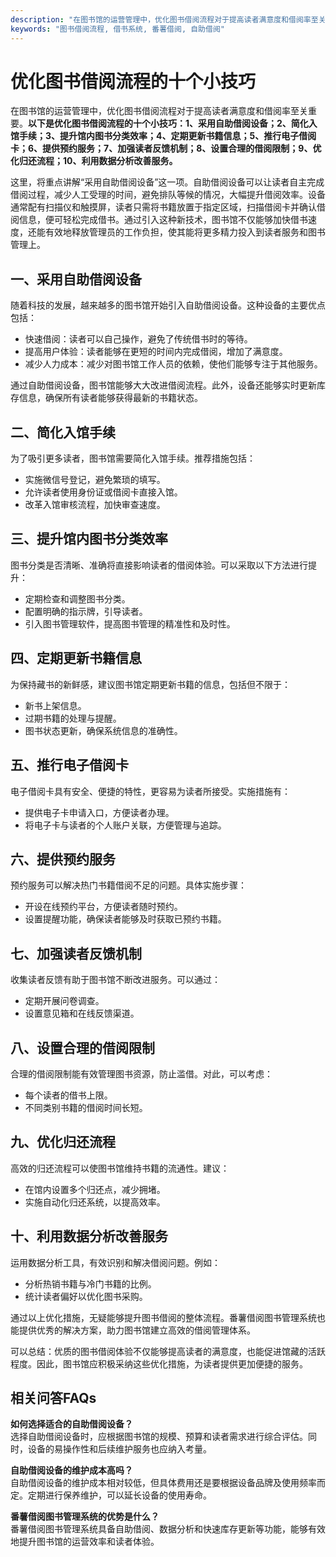 ```yaml
---
description: "在图书馆的运营管理中，优化图书借阅流程对于提高读者满意度和借阅率至关重要。**以下是优化图书借阅流程的十个小技巧：1、采用自助借阅设备；2、简化入馆手续；3、提升馆内图书分类效率；4、定期更新书籍信息；5、推行电子借阅卡；6、提供预约服务；7、加强读者反馈机制；8、设置合理的借阅限制；9、优化归还流程；10、利用数据分析改善服务。** "
keywords: "图书借阅流程, 借书系统, 番薯借阅, 自助借阅"
---
```

# 优化图书借阅流程的十个小技巧

在图书馆的运营管理中，优化图书借阅流程对于提高读者满意度和借阅率至关重要。**以下是优化图书借阅流程的十个小技巧：1、采用自助借阅设备；2、简化入馆手续；3、提升馆内图书分类效率；4、定期更新书籍信息；5、推行电子借阅卡；6、提供预约服务；7、加强读者反馈机制；8、设置合理的借阅限制；9、优化归还流程；10、利用数据分析改善服务。** 

这里，将重点讲解“采用自助借阅设备”这一项。自助借阅设备可以让读者自主完成借阅过程，减少人工受理的时间，避免排队等候的情况，大幅提升借阅效率。设备通常配有扫描仪和触摸屏，读者只需将书籍放置于指定区域，扫描借阅卡并确认借阅信息，便可轻松完成借书。通过引入这种新技术，图书馆不仅能够加快借书速度，还能有效地释放管理员的工作负担，使其能将更多精力投入到读者服务和图书管理上。

## **一、采用自助借阅设备**

随着科技的发展，越来越多的图书馆开始引入自助借阅设备。这种设备的主要优点包括：

- 快速借阅：读者可以自己操作，避免了传统借书时的等待。
- 提高用户体验：读者能够在更短的时间内完成借阅，增加了满意度。
- 减少人力成本：减少对图书馆工作人员的依赖，使他们能够专注于其他服务。

通过自助借阅设备，图书馆能够大大改进借阅流程。此外，设备还能够实时更新库存信息，确保所有读者能够获得最新的书籍状态。

## **二、简化入馆手续**

为了吸引更多读者，图书馆需要简化入馆手续。推荐措施包括：

- 实施微信号登记，避免繁琐的填写。
- 允许读者使用身份证或借阅卡直接入馆。
- 改革入馆审核流程，加快审查速度。

## **三、提升馆内图书分类效率**

图书分类是否清晰、准确将直接影响读者的借阅体验。可以采取以下方法进行提升：

- 定期检查和调整图书分类。
- 配置明确的指示牌，引导读者。
- 引入图书管理软件，提高图书管理的精准性和及时性。

## **四、定期更新书籍信息**

为保持藏书的新鲜感，建议图书馆定期更新书籍的信息，包括但不限于：

- 新书上架信息。
- 过期书籍的处理与提醒。
- 图书状态更新，确保系统信息的准确性。

## **五、推行电子借阅卡**

电子借阅卡具有安全、便捷的特性，更容易为读者所接受。实施措施有：

- 提供电子卡申请入口，方便读者办理。
- 将电子卡与读者的个人账户关联，方便管理与追踪。

## **六、提供预约服务**

预约服务可以解决热门书籍借阅不足的问题。具体实施步骤：

- 开设在线预约平台，方便读者随时预约。
- 设置提醒功能，确保读者能够及时获取已预约书籍。

## **七、加强读者反馈机制**

收集读者反馈有助于图书馆不断改进服务。可以通过：

- 定期开展问卷调查。
- 设置意见箱和在线反馈渠道。

## **八、设置合理的借阅限制**

合理的借阅限制能有效管理图书资源，防止滥借。对此，可以考虑：

- 每个读者的借书上限。
- 不同类别书籍的借阅时间长短。

## **九、优化归还流程**

高效的归还流程可以使图书馆维持书籍的流通性。建议：

- 在馆内设置多个归还点，减少拥堵。
- 实施自动化归还系统，以提高效率。

## **十、利用数据分析改善服务**

运用数据分析工具，有效识别和解决借阅问题。例如：

- 分析热销书籍与冷门书籍的比例。
- 统计读者偏好以优化图书采购。

通过以上优化措施，无疑能够提升图书借阅的整体流程。番薯借阅图书管理系统也能提供优秀的解决方案，助力图书馆建立高效的借阅管理体系。 

可以总结：优质的图书借阅体验不仅能够提高读者的满意度，也能促进馆藏的活跃程度。因此，图书馆应积极采纳这些优化措施，为读者提供更加便捷的服务。

## 相关问答FAQs

**如何选择适合的自助借阅设备？**  
选择自助借阅设备时，应根据图书馆的规模、预算和读者需求进行综合评估。同时，设备的易操作性和后续维护服务也应纳入考量。

**自助借阅设备的维护成本高吗？**  
自助借阅设备的维护成本相对较低，但具体费用还是要根据设备品牌及使用频率而定。定期进行保养维护，可以延长设备的使用寿命。

**番薯借阅图书管理系统的优势是什么？**  
番薯借阅图书管理系统具备自助借阅、数据分析和快速库存更新等功能，能够有效地提升图书馆的运营效率和读者体验。

